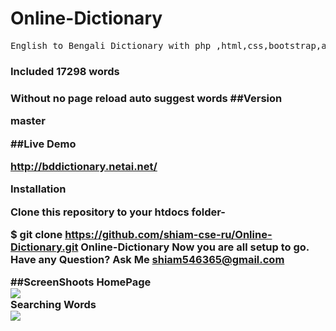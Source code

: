 # Online-Dictionary
<pre>English to Bengali Dictionary with php ,html,css,bootstrap,ajax</pre>
<h3>Included 17298 words<h3>
Without no page reload auto suggest words
##Version

master

##Live Demo

http://bddictionary.netai.net/

Installation

Clone this repository to your htdocs folder-

$ git clone https://github.com/shiam-cse-ru/Online-Dictionary.git Online-Dictionary
Now you are all setup to go.
Have any Question?
Ask Me shiam546365@gmail.com

##ScreenShoots
HomePage<br>
<img src="http://fs5.directupload.net/images/160620/eol7x3do.png"><br>
Searching Words<br>
<img src="http://fs5.directupload.net/images/160620/hrk2qesg.png">
